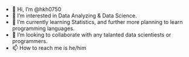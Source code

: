 - 👋 Hi, I’m @hkh0750
- 👀 I’m interested in Data Analyzing & Data Science.
- 🌱 I’m currently learning Statistics, and further more planning to learn programming languages.
- 💞️ I’m looking to collaborate with any talanted data scientiests or programmers.
- 📫 How to reach me is he/him
